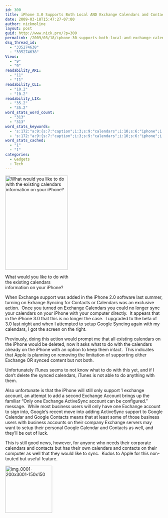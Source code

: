 ```yaml
---
id: 300
title: iPhone 3.0 Supports Both Local AND Exchange Calendars and Contacts
date: 2009-03-18T15:47:27-07:00
author: nickmoline
layout: post
guid: http://www.nick.pro/?p=300
permalink: /2009/03/18/iphone-30-supports-both-local-and-exchange-calendars-and-contacts/
dsq_thread_id:
  - "335274638"
  - "335274638"
Views:
  - "9"
  - "9"
readability_ARI:
  - "11"
  - "11"
readability_CLI:
  - "10.2"
  - "10.2"
readability_LIX:
  - "35.2"
  - "35.2"
word_stats_word_count:
  - "313"
  - "313"
word_stats_keywords:
  - 's:172:"a:9:{s:7:"caption";i:3;s:9:"calendars";i:10;s:6:"iphone";i:7;s:8:"exchange";i:8;s:7:"support";i:3;s:8:"contacts";i:5;s:6:"google";i:4;s:7:"account";i:4;s:8:"business";i:3;}";'
  - 's:172:"a:9:{s:7:"caption";i:3;s:9:"calendars";i:10;s:6:"iphone";i:7;s:8:"exchange";i:8;s:7:"support";i:3;s:8:"contacts";i:5;s:6:"google";i:4;s:7:"account";i:4;s:8:"business";i:3;}";'
word_stats_cached:
  - "1"
  - "1"
categories:
  - Gadgets
  - Tech
---
```

<div id="attachment_301" style="width: 210px" class="wp-caption alignright">
  <a href="{{ site.baseurl }}/wp-content/uploads/2009/03/img_0001.png?ssl=1"><img aria-describedby="caption-attachment-301"  title="What would you like to do?" src="{{ site.baseurl }}/wp-content/uploads/2009/03/img_0001-200x300.png" alt="What would you like to do with the existing calendars information on your iPhone?" width="200" height="300" data-recalc-dims="1" /></a>
  
  <p id="caption-attachment-301" class="wp-caption-text">
    What would you like to do with the existing calendars information on your iPhone?
  </p>
</div>

When Exchange support was added in the iPhone 2.0 software last summer, turning on Exhange Syncing for Contacts or Calendars was an exclusive action.  Once you turned on Exchange Calendars you could no longer sync your calendars on your iPhone with your computer directly.  It appears that in the iPhone 3.0 that this is no longer the case.  I upgraded to the beta of 3.0 last night and when I attempted to setup Google Syncing again with my calendars, I got the screen on the right.

Previously, doing this action would prompt me that all existing calendars on the iPhone would be deleted, now it asks what to do with the calendars already on the iPhone with an option to keep them intact.  This indicates that Apple is planning on removing the limitation of supporting either Exchange OR synced content but not both.

Unfortunately iTunes seems to not know what to do with this yet, and if I don&#8217;t delete the synced calendars, iTunes is not able to do anything with them.

Also unfortunate is that the iPhone will still only support 1 exchange account, an attempt to add a second Exchange Account brings up the familiar &#8220;Only one Exchange ActiveSync account can be configured.&#8221; message.  While most business users will only have one Exchange account to sign into, Google&#8217;s recent move into adding ActiveSync support to Google Calendar and Google Contacts means that at least some of those business users with business accounts on their company Exchange servers may want to setup their personal Google Calendar and Contacts as well, and they&#8217;ll be out of luck.

This is still good news, however, for anyone who needs their corporate calendars and contacts but has their own calendars and contacts on their computer as well that they would like to sync.  Kudos to Apple for this non-touted but useful feature.

<div id='gallery-1' class='gallery galleryid-300 gallery-columns-3 gallery-size-thumbnail'>
  <dl class='gallery-item'>
    <dt class='gallery-icon portrait'>
      <a href='https://www.nick.pro/2009/03/18/iphone-30-supports-both-local-and-exchange-calendars-and-contacts/rp_img_0001-200x300-png/'><img width="150" height="150" src="{{ site.baseurl }}/wp-content/uploads/sites/4/2009/03/img_0001-200x3001.png?resize=150%2C150" alt="img_0001-200x3001-150x150" class="attachment-thumbnail size-thumbnail" srcset="{{ site.baseurl }}/wp-content/uploads/sites/4/2009/03/img_0001-200x3001.png?resize=150%2C150 150w, {{ site.baseurl }}/wp-content/uploads/sites/4/2009/03/img_0001-200x3001.png?resize=50%2C50 50w" sizes="(max-width: 150px) 100vw, 150px" data-recalc-dims="1" /></a>
    </dt>
  </dl>
  
  <br style='clear: both' />
</div>